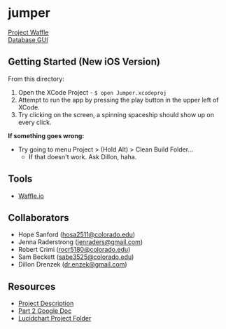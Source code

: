 # jumper
[Project Waffle](https://waffle.io/oogroup/jumper) <br>
[Database GUI](https://www.parse.com/apps/csci4448-project/collections#class/_User)

Getting Started (New iOS Version)
---------------
  From this directory:
  1. Open the XCode Project
    - `$ open Jumper.xcodeproj`
  2. Attempt to run the app by pressing the play button in the upper left of XCode.
  3. Try clicking on the screen, a spinning spaceship should show up on every click.
  
**If something goes wrong:**
 * Try going to menu Project > (Hold Alt) > Clean Build Folder...
   - If that doesn't work. Ask Dillon, haha.

Tools
-----
 * [Waffle.io](https://waffle.io/oogroup/jumper)


Collaborators
-------------
  * Hope Sanford (hosa2511@colorado.edu)
  * Jenna Raderstrong (jenraders@gmail.com)
  * Robert Crimi (rocr5180@colorado.edu)
  * Sam Beckett (sabe3525@colorado.edu)
  * Dillon Drenzek (dr.enzek@gmail.com)

Resources
---------
 * [Project Description](https://moodle.cs.colorado.edu/pluginfile.php/23276/mod_resource/content/0/Project-4448.pdf)
 * [Part 2 Google Doc](https://docs.google.com/a/colorado.edu/document/d/13kIsc1WZydRId14s67mdQ8qkwwl6h4DhfGfDytsJlv4/edit?usp=sharing)
 * [Lucidchart Project Folder](https://www.lucidchart.com/documents#docs?folder_id=107160918&browser=icon&sort=saved-desc)
